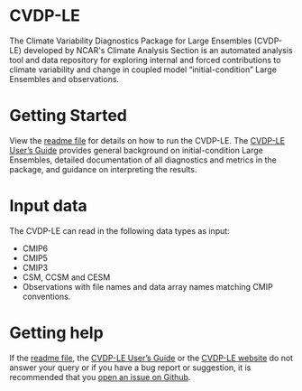 # CVDP-LE
The Climate Variability Diagnostics Package for Large Ensembles (CVDP-LE) developed by NCAR's Climate Analysis Section is an automated analysis tool and data repository for exploring internal and forced contributions to climate variability and change in coupled model “initial-condition” Large Ensembles and observations.

# Getting Started
View the <a href="https://github.com/NCAR/CVDP-LE/blob/master/CVDP-LE_readme_1.0.0.pdf">readme file</a> for details on how to run the CVDP-LE. The <a href="http://dx.doi.org/10.5065/h7c7-f961">CVDP-LE User’s Guide</a> provides general background on initial-condition Large Ensembles, detailed documentation of 
all diagnostics and metrics in the package, and guidance on interpreting the results.

# Input data
The CVDP-LE can read in the following data types as input:
- CMIP6
- CMIP5
- CMIP3
- CSM, CCSM and CESM
- Observations with file names and data array names matching CMIP conventions.

# Getting help
If the <a href="https://github.com/NCAR/CVDP-LE/blob/master/CVDP-LE_readme_1.0.0.pdf">readme file</a>, the <a href="http://dx.doi.org/10.5065/h7c7-f961">CVDP-LE User’s Guide</a> or the <a href="https://www.cesm.ucar.edu/working_groups/CVC/cvdp-le/">CVDP-LE website</a> do not answer your query or if you have a bug report or suggestion, it is recommended that you <a href="https://github.com/NCAR/CVDP-LE/issues">open an issue on Github</a>. 
